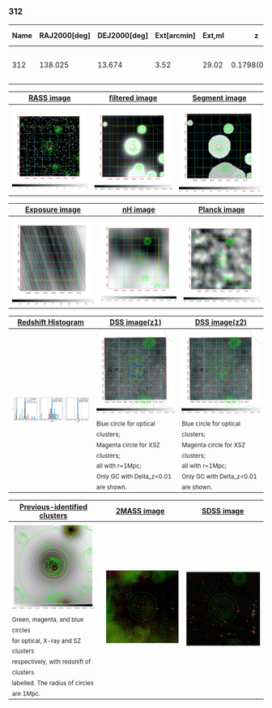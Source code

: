 <div STYLE="page-break-after: always;"></div>

### 312

|Name|RAJ2000[deg]|DEJ2000[deg] |Ext[arcmin]| Ext,ml | z | z_src| C|GC(XSZ,Delta_z<0.01)| GC(OPT,Delta_z<0.01)|GC| R_sig[arcmin] | R500[arcmin] | R500[Mpc]| CRsig[c/s] | CR500[c/s] |L500[1E44 erg/s]|F500[1E-12 erg/s/cm^2]| M500[1E14 Msun]|Tx[keV]|Cnt_sig|Beta|Rc[arcmin]|Comment|Alias|
|---|---|---|---|---|---|------|---|--------|---------|----------|---|---|---|---|---|---|---|---|---|---|---|---|---|---|
|312| 138.025| 13.674| 3.52| 29.02| 0.1798(0.005)| z1, z_xsz| B| F20| C, N, RM, W| C, F20, N, W| 9.775| 5.165| 0.940| 0.091(0.035)| 0.084(0.033)| 1.426(0.267)| 1.572(0.295)| 2.82(0.26)| 4.30(0.25)| 32.5| 0.919(-0.107+0.059)| 7.043(-0.925+0.851)| -| t167|

|[RASS image](../image/312/312_img.pdf)|[filtered image](../image/312/312_fil.pdf)|[Segment image](../image/312/312_seg.pdf)|
|-------------------|--------------------|-------------------|
| <img src="../image/312/312_img.png" width="300">  | <img src="../image/312/312_fil.png" width="300">   | <img src="../image/312/312_seg.png" width="300">  |

|[Exposure image](../image/312/312_mex.pdf)| [nH image](../image/312/312_nh.pdf)| [Planck image](../image/312/312_p.pdf)|
|-------------------|--------------------|-------------------|
|<img src="../image/312/312_mex.png" width="300">   | <img src="../image/312/312_nh.png" width="300">    | <img src="../image/312/312_p.png" width="300"> |

|[Redshift Histogram](../image/312/312_zg.pdf) | [DSS image(z1)](../image/312/312_dss_z1.pdf)      |  [DSS image(z2)](../image/312/312_dss_z2.pdf)    |
|-------------------|--------------------|-------------------|
|<img src="../image/312/312_zg.png" width="300"> |<img src="../image/312/312_dss_z1.png" width="300"> <sub><br>Blue circle for optical clusters; <br>Magenta circle for XSZ clusters; <br>all with r=1Mpc; <br>Only GC with Delta_z<0.01 are shown. </sub>| <img src="../image/312/312_dss_z2.png" width="300"><sub><br>Blue circle for optical clusters; <br>Magenta circle for XSZ clusters; <br>all with r=1Mpc; <br>Only GC with Delta_z<0.01 are shown. </sub> |

|[Previous-identified clusters](../image/312/312_gc.pdf) | [2MASS image](../image/312/312_2mass.pdf)      |[SDSS image](../image/312/312_sdss.pdf)   |
|-------------------|-------------------|-------------------|
|<img src=../image/312/312_gc.png width="300"> <br><sub>Green, magenta, and blue circles <br>for optical, X-ray and SZ clusters <br>respectively, with redshift of clusters <br>labelled. The radius of circles <br>are 1Mpc.</sub>|<img src="../image/312/312_2mass.png" width="300">  | <img src="../image/312/312_sdss.png" width="300">  |




